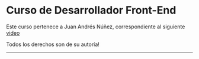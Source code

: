 # Curso de Desarrollador Front-End

Este curso pertenece a Juan Andrés Núñez, correspondiente al siguiente [video](https://www.youtube.com/watch?v=9aJWWKK-V0U&list=PLM-Y_YQmMEqDcV8cJcosRsqJJNrhlpwzb&index=9&ab_channel=WmediaporJuanAndr%C3%A9sN%C3%BA%C3%B1ez)

Todos los derechos son de su autoría!

***



